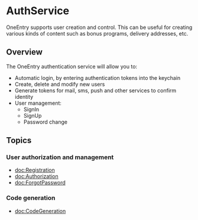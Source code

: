 # AuthService

OneEntry supports user creation and control. This can be useful for creating various kinds of content such as bonus programs, delivery addresses, etc.

## Overview

The OneEntry authentication service will allow you to:

- Automatic login, by entering authentication tokens into the keychain
- Create, delete and modify new users
- Generate tokens for mail, sms, push and other services to confirm identity
- User management:
    - SignIn
    - SignUp
    - Password change

## Topics

### User authorization and management

- <doc:Registration>
- <doc:Authorization>
- <doc:ForgotPassword>

### Code generation

- <doc:CodeGeneration>
